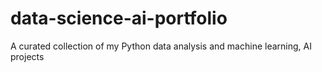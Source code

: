 # data-science-ai-portfolio
A curated collection of my Python data analysis and machine learning, AI  projects
